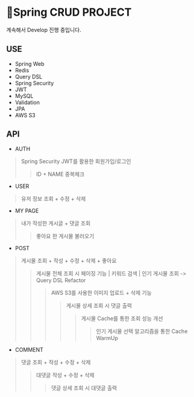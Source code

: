 # 🦊Spring CRUD PROJECT
계속해서 Develop 진행 중입니다.

## USE
- Spring Web
- Redis
- Query DSL
- Spring Security
- JWT
- MySQL
- Validation
- JPA
- AWS S3

## API
- AUTH 
> Spring Security JWT를 활용한 회원가입/로그인 
>> ID + NAME 중복체크
- USER
> 유저 정보 조회 + 수정 + 삭제
- MY PAGE
> 내가 작성한 게시글 + 댓글 조회
>> 좋아요 한 게시물 불러오기 
- POST
> 게시물 조회 + 작성 + 수정 + 삭제 + 좋아요
>> 게시물 전체 조회 시 페이징 기능 | 키워드 검색 | 인기 게시물 조회 -> Query DSL Refactor
>>> AWS S3를 사용한 이미지 업로드 + 삭제 기능
>>>> 게시물 상세 조회 시 댓글 출력
>>>>> 게시물 Cache를 통한 조회 성능 개선 
>>>>>> 인기 게시물 선택 알고리즘을 통한 Cache WarmUp
- COMMENT
> 댓글 조회 + 작성 + 수정 + 삭제
>> 대댓글 작성 + 수정 + 삭제
>>> 댓글 상세 조회 시 대댓글 출력
